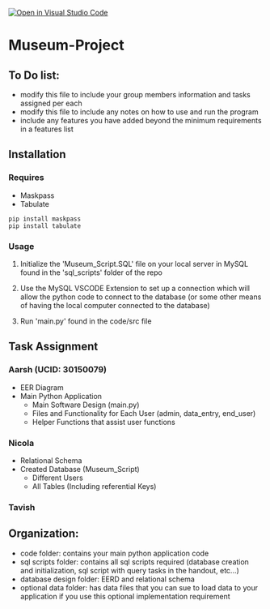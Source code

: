 [![Open in Visual Studio Code](https://classroom.github.com/assets/open-in-vscode-c66648af7eb3fe8bc4f294546bfd86ef473780cde1dea487d3c4ff354943c9ae.svg)](https://classroom.github.com/online_ide?assignment_repo_id=9408705&assignment_repo_type=AssignmentRepo)

# Museum-Project

## To Do list:

- modify this file to include your group members information and tasks assigned per each
- modify this file to include any notes on how to use and run the program
- include any features you have added beyond the minimum requirements in a features list

## Installation

### Requires

- Maskpass
- Tabulate

```
pip install maskpass
pip install tabulate
```

### Usage

1. Initialize the 'Museum_Script.SQL' file on your local server in MySQL found in the 'sql_scripts' folder of the repo

2. Use the MySQL VSCODE Extension to set up a connection which will allow the python code to connect to the database (or some other means of having the local computer connected to the database)

3. Run 'main.py' found in the code/src file

## Task Assignment

### Aarsh (UCID: 30150079)

- EER Diagram
- Main Python Application
  - Main Software Design (main.py)
  - Files and Functionality for Each User (admin, data_entry, end_user)
  - Helper Functions that assist user functions

### Nicola

- Relational Schema
- Created Database (Museum_Script)
  - Different Users
  - All Tables (Including referential Keys)

### Tavish

## Organization:

- code folder: contains your main python application code
- sql scripts folder: contains all sql scripts required (database creation and initialization, sql script with query tasks in the handout, etc...)
- database design folder: EERD and relational schema
- optional data folder: has data files that you can sue to load data to your application if you use this optional implementation requirement
